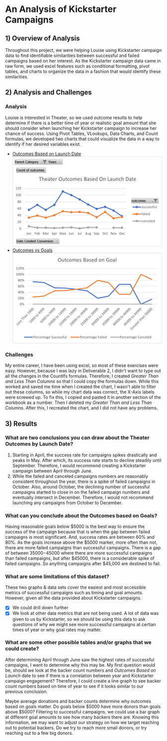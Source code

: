 # **An Analysis of Kickstarter Campaigns**
## 1) Overview of Analysis
Throughout this project, we were helping Louise using Kickstarter campaign data to find identifiable similarities between successful and failed campaigns based on her interest. As the Kickstarter campaign data came in raw form, we used excel features such as conditional formatting, pivot tables, and charts to organize the data in a fashion that would identify these similarities. 
## 2) Analysis and Challenges
### Analysis
Louise is interested in Theater, so we used outcome results to help determine if there is a better time of year or realistic goal amount that she should consider when launching her Kickstarter campaign to increase her chance of success. Using Pivot Tables, VLookups, Data Charts, and Count formulas, we developed two charts that could visualize the data in a way to identify if her desired variables exist.  
- [Outcomes Based on Launch Date](Resources/Theater_Outcomes_vs_Launch.png)
![Outcomes Based on Launch Date](Resources/Theater_Outcomes_vs_Launch.png)
- [Outcomes vs Goals](Resources/Outcomes_vs_Goals.png)
![Outcomes vs Goals](Resources/Outcomes_vs_Goals.png)
### Challenges
My entire career, I have been using excel, so most of these exercises were easy.  However, because I was lazy in Deliverable 2, I didn't want to type out all the changes in the CountIfs formulas. Therefore, I created *Greater Than and Less Than Columns* so that I could copy the formulas down. While this worked and saved me time when I created the chart, I wasn't able to filter out these columns, so while my chart data was correct, the X-Axis labels were screwed up. To fix this, I copied and pasted it in another section of the workbook as a number. Then I deleted my *Greater Than and Less Than Columns*. After this, I recreated the chart, and I did not have any problems. 
## 3) Results
### What are two conclusions you can draw about the Theater Outcomes by Launch Date?
1. Starting in April, the success rate for campaigns spikes drastically and peaks in May. After which, its success rate starts to decline steadily until September. Therefore, I would recommend creating a Kickstarter campaign between April through June. 
2. While the failed and canceled campaigns numbers are reasonably consistent throughout the year, there is a spike of failed campaigns in October. Also, around October, the declining number of successful campaigns started to close in on the failed campaign numbers and eventually intersect in December. Therefore, I would not recommend launching any campaigns from October to December. 
### What can you conclude about the Outcomes based on Goals?
Having reasonable goals below $5000 is the best way to ensure the success of the campaign because that is when the gap between failed campaigns is most significant. And, success rates are between 60% and 80%. As the goals increase above the $5000 marker, more often than not, there are more failed campaigns than successful campaigns. There is a gap of between $35000-$45000 where there are more successful campaigns than failed campaigns, but after $45000, there is a considerable spike of failed campaigns. So anything campaigns after $45,000 are destined to fail. 
### What are some limitations of this dataset?
These two graphs & data sets cover the easiest and most accessible metrics of successful campaigns such as timing and goal amounts. However, given all the data provided about Kickstarter campaigns.
- [x] We could drill down further
- [x] We look at other data metrics that are not being used. 
A lot of data was given to us by Kickstarter, so we should be using this data to ask questions of why we might see more successful campaigns at certian times of year or why goal rates may matter. 
### What are some other possible tables and/or graphs that we could create?
After determining April through June saw the highest rates of successful campaigns, I want to determine why this may be. My first question would be, should we look at the backer count numbers and *Outcomes Based on Launch* date to see if there is a correlation between year and Kickstarter campaign engagement? Therefore, I could create a line graph to see backer count numbers based on time of year to see if it looks similar to our previous conclusion. 

Maybe average donations and backer counts determine why outcomes based on goals matter. Do goals below $5000 have more donors than goals above $5000? Filtering to successful campaigns, we could use a bar graph at different goal amounts to see how many backers there are. Knowing this information, we may want to adjust our strategy on how we target reaching out to potential backers. Do we try to reach more small donors, or try reaching out to a few big donors. 
